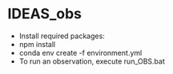 # IDEAS_obs
- Install required packages:
-   npm install
-   conda env create -f environment.yml
- To run an observation, execute run_OBS.bat
